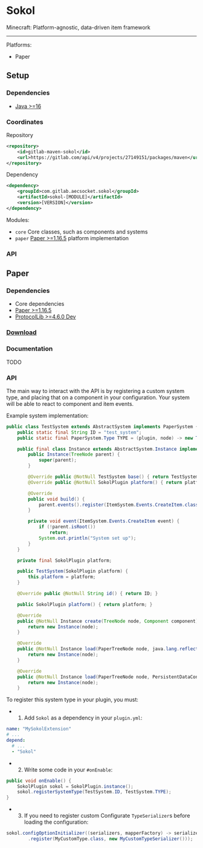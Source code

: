 # Sokol

Minecraft: Platform-agnostic, data-driven item framework

---

Platforms:
* Paper

## Setup

### Dependencies

* [Java >=16](https://adoptopenjdk.net/?variant=openjdk16&jvmVariant=hotspot)

### Coordinates

Repository
```xml
<repository>
    <id>gitlab-maven-sokol</id>
    <url>https://gitlab.com/api/v4/projects/27149151/packages/maven</url>
</repository>
```

Dependency
```xml
<dependency>
    <groupId>com.gitlab.aecsocket.sokol</groupId>
    <artifactId>sokol-[MODULE]</artifactId>
    <version>[VERSION]</version>
</dependency>
```

Modules:
* `core` Core classes, such as components and systems
* `paper` [Paper >=1.16.5](https://papermc.io/) platform implementation

### API

## Paper

### Dependencies

* Core dependencies
* [Paper >=1.16.5](https://papermc.io/)
* [ProtocolLib >=4.6.0 Dev](https://ci.dmulloy2.net/job/ProtocolLib/lastSuccessfulBuild/)

### [Download](https://gitlab.com/aecsocket/sokol/-/jobs/artifacts/master/raw/sokol-paper/target/Sokol-Paper.jar?job=build)

### Documentation

TODO

### API

The main way to interact with the API is by registering a custom system type, and placing that on a
component in your configuration. Your system will be able to react to component and item events.

Example system implementation:

```java
public class TestSystem extends AbstractSystem implements PaperSystem {
    public static final String ID = "test_system";
    public static final PaperSystem.Type TYPE = (plugin, node) -> new TestSystem(plugin);

    public final class Instance extends AbstractSystem.Instance implements PaperSystem.Instance {
        public Instance(TreeNode parent) {
            super(parent);
        }

        @Override public @NotNull TestSystem base() { return TestSystem.this; }
        @Override public @NotNull SokolPlugin platform() { return platform; }

        @Override
        public void build() {
            parent.events().register(ItemSystem.Events.CreateItem.class, this::event);
        }

        private void event(ItemSystem.Events.CreateItem event) {
            if (!parent.isRoot())
                return;
            System.out.println("System set up");
        }
    }

    private final SokolPlugin platform;

    public TestSystem(SokolPlugin platform) {
        this.platform = platform;
    }

    @Override public @NotNull String id() { return ID; }

    public SokolPlugin platform() { return platform; }

    @Override
    public @NotNull Instance create(TreeNode node, Component component) {
        return new Instance(node);
    }

    @Override
    public @NotNull Instance load(PaperTreeNode node, java.lang.reflect.Type type, ConfigurationNode config) throws SerializationException {
        return new Instance(node);
    }

    @Override
    public @NotNull Instance load(PaperTreeNode node, PersistentDataContainer data) throws IllegalArgumentException {
        return new Instance(node);
    }
```

To register this system type in your plugin, you must:

* 1. Add `Sokol` as a dependency in your `plugin.yml`:

```yaml
name: "MySokolExtension"
# ...
depend:
  # ...
  - "Sokol"
```

* 2. Write some code in your `#onEnable`:

```java
public void onEnable() {
    SokolPlugin sokol = SokolPlugin.instance();
    sokol.registerSystemType(TestSystem.ID, TestSystem.TYPE);
}
```

* 3. If you need to register custom Configurate `TypeSerializer`s before loading the configuration:

```java
sokol.configOptionInitializer((serializers, mapperFactory) -> serializers
        .register(MyCustomType.class, new MyCustomTypeSerializer()));
```
